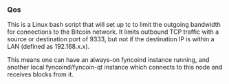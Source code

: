 ### Qos ###

This is a Linux bash script that will set up tc to limit the outgoing bandwidth for connections to the Bitcoin network. It limits outbound TCP traffic with a source or destination port of 9333, but not if the destination IP is within a LAN (defined as 192.168.x.x).

This means one can have an always-on fyncoind instance running, and another local fyncoind/fyncoin-qt instance which connects to this node and receives blocks from it.

